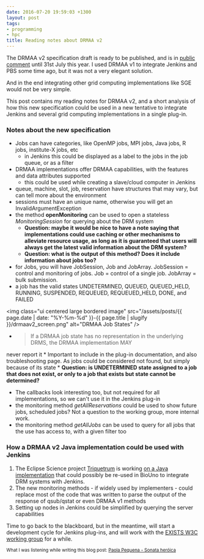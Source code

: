 ```yaml
---
date: 2016-07-20 19:59:03 +1300
layout: post
tags:
- programming
- hpc
title: Reading notes about DRMAA v2
---
```


The DRMAA v2 specification draft is ready to be published, and is in [public
comment](https://redmine.ogf.org/boards/36/topics/494) until 31st July this year.
I used DRMAA v1 to integrate Jenkins and PBS some time ago, but it was not a
very elegant solution.

And in the end integrating other grid computing implementations like SGE would
not be very simple.

This post contains my reading notes for DRMAA v2, and a short analysis of how
this new specification could be used in a new tentative to integrate
Jenkins and several grid computing implementations in a single plug-in.

<!--more-->

### Notes about the new specification

* Jobs can have categories, like OpenMP jobs, MPI jobs, Java jobs, R jobs,
institute-X jobs, etc
    * in Jenkins this could be displayed as a label to
the jobs in the job queue, or as a filter
* DRMAA implementations offer DRMAA capabilities, with the features and data
attributes supported
    * this could be used while creating a slave/cloud computer in Jenkins
* queue, machine, slot, job, reservation have structures that may vary,
but can tell more about the environment
* sessions must have an unique name, otherwise you will get an
InvalidArgumentException
* the method **openMonitoring** can be used to open a stateless *MonitoringSession*
for querying about the DRM system
    * **Question: maybe it would be nice to have a note saying that implementations could
    use caching or other mechanisms to alleviate resource usage, as long as it is
    guaranteed that users will always get the latest valid information about the DRM
    system?**
    * **Question: what is the output of this method? Does it include information
    about jobs too?**
* for Jobs, you will have JobSession, Job and JobArray. JobSession = control and
monitoring of jobs. Job = control of a single job. JobArray = bulk submission.
* a job has the valid states UNDETERMINED, QUEUED, QUEUED_HELD, RUNNING,
SUSPENDED, REQUEUED, REQUEUED_HELD, DONE, and FAILED

<img class="ui centered large bordered image" src="/assets/posts/{{ page.date | date: "%Y-%m-%d" }}-{{ page.title | slugify }}/drmaav2_screen.png" alt="DRMAA Job States" />

* <blockquote>If a DRMAA job state has no representation in the underlying DRMS, the DRMAA implementation MAY
never report it</blockquote>
    * Important to include in the plug-in documentation, and also troubleshooting page. As
    jobs could be considered not found, but simply because of its state
    * **Question: is UNDETERMINED state assigned to a job that does not exist, or
    only to a job that exists but state cannot be determined?**
* The callbacks look interesting too, but not required for all implementations, so
we can't use it in the Jenkins plug-in
* the monitoring method *getAllReservations* could be used to show future jobs, scheduled
jobs? Not a question to the working group, more internal work.
* the monitoring method *getAllJobs* can be used to query for all jobs that the use
has access to, with a given filter too

### How a DRMAA v2 Java implementation could be used with Jenkins

1. The Eclipse Science project [Triquetrum](https://projects.eclipse.org/projects/technology.triquetrum)
is working [on a Java implementation](https://www.ogf.org/pipermail/drmaa-wg/2016-July/001562.html)
that could possibly be re-used in BioUno to integrate DRM systems with Jenkins.
2. The new monitoring methods - if widely used by implementers - could replace
most of the code that was written to parse the output of the response of qsub/qstat or
even DRMAA v1 methods
3. Setting up nodes in Jenkins could be simplified by querying the server capabilities

Time to go back to the blackboard, but in the meantime, will start a development cycle
for Jenkins plug-ins, and will work with the [EXISTS W3C working group](https://github.com/w3c/sparql-exists)
for a while.

<small>What I was listening while writing this blog post: [Paola Pequena - Sonata her&oacute;ica](https://www.youtube.com/watch?v=vh9RI0aLidQ)</small>
